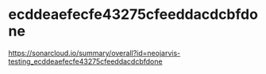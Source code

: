 # ecddeaefecfe43275cfeeddacdcbfdone
https://sonarcloud.io/summary/overall?id=neojarvis-testing_ecddeaefecfe43275cfeeddacdcbfdone
